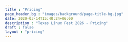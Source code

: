 ```yaml
---
title : "Pricing"
page_header_bg : "images/background/page-title-bg.jpg"
date: 2020-03-14T15:40:24+06:00
description : "Texas Linux Fest 2026 - Pricing"
draft : false
layout : "pricing"
---
```

